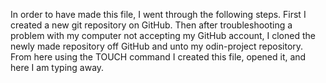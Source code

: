 In order to have made this file, I went through the following steps. First I created a new git repository on GitHub. Then after troubleshooting a problem with my computer not accepting my GitHub account, I cloned the newly made repository off GitHub and unto my odin-project repository. From here using the TOUCH command I created this file, opened it, and here I am typing away.

